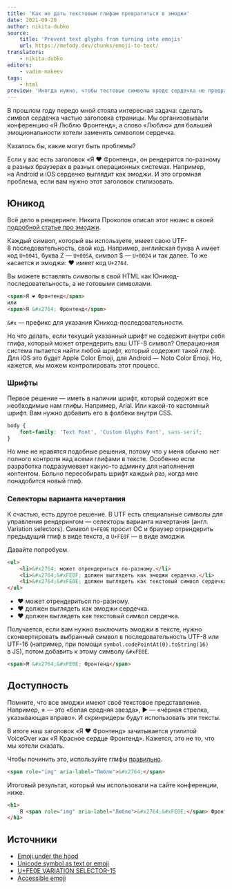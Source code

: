 ```yaml
---
title: 'Как не дать текстовым глифам превратиться в эмоджи'
date: 2021-09-20
author: nikita-dubko
source:
    title: 'Prevent text glyphs from turning into emojis'
    url: https://mefody.dev/chunks/emoji-to-text/
translators:
    - nikita-dubko
editors:
    - vadim-makeev
tags:
    - html
preview: 'Иногда нужно, чтобы тестовые символы вроде сердечка не превращались в эмоджи. Есть несколько способов решить эту задачу.'
---
```


В прошлом году передо мной стояла интересная задача: сделать символ сердечка частью заголовка страницы. Мы организовывали конференцию «Я Люблю Фронтенд», а слово «Люблю» для большей эмоциональности хотели заменить символом сердечка.

Казалось бы, какие могут быть проблемы?

Если у вас есть заголовок «Я ❤ Фронтенд», он рендерится по-разному в разных браузерах в разных операционных системах. Например, на Android и iOS сердечко выглядит как эмоджи. И это огромная проблема, если вам нужно этот заголовок стилизовать.

## Юникод

Всё дело в рендеринге. Никита Прокопов описал этот нюанс в своей [подробной статье про эмоджи](https://tonsky.me/blog/emoji/).

Каждый символ, который вы используете, имеет свою UTF-8 последовательность, свой код. Например, английская буква A имеет код `U+0041`, буква Z — `U+005A`, символ $ — `U+0024` и так далее. То же касается и эмоджи: ❤ имеет код `U+2764`.

Вы можете вставлять символы в свой HTML как Юникод-последовательность, а не готовыми символами.

```html
<span>Я ❤ Фронтенд</span>
или
<span>Я &#x2764; Фронтенд</span>
```

`&#x` — префикс для указания Юникод-последовательности.

Но что делать, если текущий указанный шрифт не содержит внутри себя глифа, который может отрендерить ваш UTF-8 символ? Операционная система пытается найти любой шрифт, который содержит такой глиф. Для iOS это будет Apple Color Emoji, для Android — Noto Color Emoji. Но, кажется, мы можем контролировать этот процесс.

### Шрифты

Первое решение — иметь в наличии шрифт, который содержит все необходимые нам глифы. Например, Arial. Или какой-то кастомный шрифт. Вам нужно добавить его в фолбеки внутри CSS.

```css
body {
    font-family: 'Text Font', 'Custom Glyphs Font', sans-serif;
}
```

Но мне не нравятся подобные решения, потому что у меня обычно нет полного контроля над всеми глифами в тексте. Особенно если разработка подразумевает какую-то админку для наполнения контентом. Больно пересобирать шрифт каждый раз, когда мне понадобится новый глиф.

### Селекторы варианта начертания

К счастью, есть другое решение. В UTF есть специальные символы для управления рендерингом — селекторы варианта начертания (англ. Variation selectors). Символ `U+FE0E` просит ОС и браузер отрендерить предыдущий глиф в виде текста, а `U+FE0F` — в виде эмоджи.

Давайте попробуем.

```html
<ul>
    <li>&#x2764; может отрендериться по-разному.</li>
    <li>&#x2764;&#xFE0F; должен выглядеть как эмоджи сердечка.</li>
    <li>&#x2764;&#xFE0E; должен выглядеть как текстовый символ сердечка.</li>
</ul>
```

<ul>
    <li>&#x2764; может отрендериться по-разному.</li>
    <li>&#x2764;&#xFE0F; должен выглядеть как эмоджи сердечка.</li>
    <li>&#x2764;&#xFE0E; должен выглядеть как текстовый символ сердечка.</li>
</ul>

Получается, если вам нужно выключить эмоджи в тексте, нужно сконвертировать выбранный символ в последовательность UTF-8 или UTF-16 (например, при помощи `symbol.codePointAt(0).toString(16)` в JS), потом добавить к этому символу `&#xFE0E`.

```html
<span>Я &#x2764;&#xFE0E; Фронтенд</span>
```

## Доступность

Помните, что все эмоджи имеют своё текстовое представление. Например, ⭐︎ — это «белая средняя звезда», ► — «чёрная стрелка, указывающая вправо». И скринридеры будут использовать эти тексты.

В итоге наш заголовок «Я ❤ Фронтенд» зачитывается утилитой VoiceOver как «Я Красное сердце Фронтенд». Кажется, это не то, что мы хотели сказать.

Чтобы починить это, используйте глифы [правильно](https://tink.uk/accessible-emoji/).

```html
<span role="img" aria-label="Люблю">&#x2764;</span>
```

Итоговый результат, который мы использовали на сайте конференции, ниже.

```html
<h1>
    Я <span role="img" aria-label="Люблю">&#x2764;&#xFE0E;</span> Фронтенд!
</h1>
```

## Источники

- [Emoji under the hood](https://tonsky.me/blog/emoji/)
- [Unicode symbol as text or emoji](https://mts.io/2015/04/21/unicode-symbol-render-text-emoji/)
- [U+FE0E VARIATION SELECTOR-15](https://codepoints.net/U+FE0E)
- [Accessible emoji](https://tink.uk/accessible-emoji/)